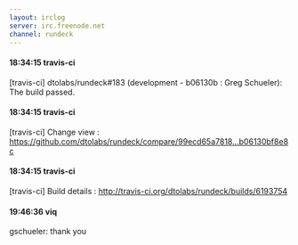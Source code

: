 ```yaml
---
layout: irclog
server: irc.freenode.net
channel: rundeck
---
```


#### 18:34:15 travis-ci
 \[travis-ci\] dtolabs/rundeck#183 (development - b06130b : Greg Schueler): The build passed.
#### 18:34:15 travis-ci
 \[travis-ci\] Change view : https://github.com/dtolabs/rundeck/compare/99ecd65a7818...b06130bf8e8c
#### 18:34:15 travis-ci
 \[travis-ci\] Build details : http://travis-ci.org/dtolabs/rundeck/builds/6193754
#### 19:46:36 viq
 gschueler: thank you
